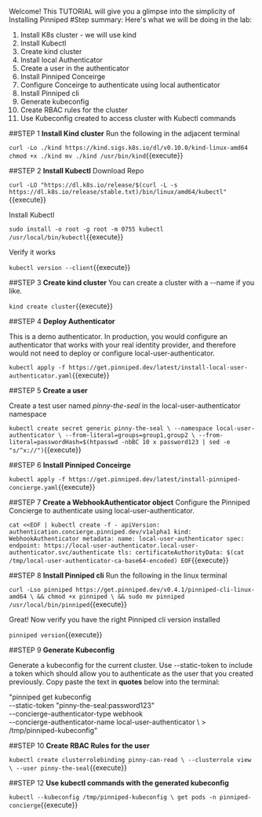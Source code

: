 Welcome!
This TUTORIAL will give you a glimpse into the simplicity of Installing Pinniped
#Step summary:
Here's what we will be doing in the lab:
1. Install K8s cluster - we will use kind
2. Install Kubectl
3. Create kind cluster
4. Install local Authenticator
5. Create a user in the authenticator
6. Install Pinniped Conceirge
7. Configure Conceirge to authenticate using local authenticator
8. Install Pinniped cli
9. Generate kubeconfig
10. Create RBAC rules for the cluster
11. Use Kubeconfig created to access cluster with Kubectl commands

##STEP 1
**Install Kind cluster**
Run the following in the adjacent terminal

`curl -Lo ./kind https://kind.sigs.k8s.io/dl/v0.10.0/kind-linux-amd64
chmod +x ./kind
mv ./kind /usr/bin/kind`{{execute}}

##STEP 2
**Install Kubectl**
Download Repo

`curl -LO "https://dl.k8s.io/release/$(curl -L -s https://dl.k8s.io/release/stable.txt)/bin/linux/amd64/kubectl"`{{execute}}

Install Kubectl

`sudo install -o root -g root -m 0755 kubectl /usr/local/bin/kubectl`{{execute}}

Verify it works

`kubectl version --client`{{execute}}

##STEP 3
**Create kind cluster**
You can create a cluster with a --name <clustername> if you like.

`kind create cluster`{{execute}}

##STEP 4
**Deploy Authenticator**

This is a demo authenticator. In production, you would configure an authenticator that works with your real identity provider, and therefore would not need to deploy or configure local-user-authenticator.

`kubectl apply -f https://get.pinniped.dev/latest/install-local-user-authenticator.yaml`{{execute}}

##STEP 5
**Create a user**

Create a test user named *pinny-the-seal* in the local-user-authenticator namespace

`kubectl create secret generic pinny-the-seal \
  --namespace local-user-authenticator \
  --from-literal=groups=group1,group2 \
  --from-literal=passwordHash=$(htpasswd -nbBC 10 x password123 | sed -e "s/^x://")`{{execute}}

##STEP 6
**Install Pinniped Conceirge**

`kubectl apply -f https://get.pinniped.dev/latest/install-pinniped-concierge.yaml`{{execute}}


##STEP 7
**Create a WebhookAuthenticator object**
 Configure the Pinniped Concierge to authenticate using local-user-authenticator.

`cat <<EOF | kubectl create -f -
apiVersion: authentication.concierge.pinniped.dev/v1alpha1
kind: WebhookAuthenticator
metadata:
  name: local-user-authenticator
spec:
  endpoint: https://local-user-authenticator.local-user-authenticator.svc/authenticate
  tls:
    certificateAuthorityData: $(cat /tmp/local-user-authenticator-ca-base64-encoded)
EOF`{{execute}}


##STEP 8
**Install Pinniped cli**
Run the following in the linux terminal

`curl -Lso pinniped https://get.pinniped.dev/v0.4.1/pinniped-cli-linux-amd64 \
  && chmod +x pinniped \
  && sudo mv pinniped /usr/local/bin/pinniped`{{execute}}

Great! Now verify you have the right Pinniped cli version installed

`pinniped version`{{execute}}

##STEP 9
**Generate Kubeconfig**

Generate a kubeconfig for the current cluster. Use --static-token to include a token which should allow you to authenticate as the user that you created previously.
Copy paste the text in **quotes** below into the terminal:

  "pinniped get kubeconfig \
  --static-token "pinny-the-seal:password123" \
  --concierge-authenticator-type webhook \
  --concierge-authenticator-name local-user-authenticator \ > /tmp/pinniped-kubeconfig"

##STEP 10
**Create RBAC Rules for the user**

`kubectl create clusterrolebinding pinny-can-read \
  --clusterrole view \
  --user pinny-the-seal`{{execute}}

##STEP 12
**Use kubectl commands with the generated kubeconfig**

`kubectl --kubeconfig /tmp/pinniped-kubeconfig \
  get pods -n pinniped-concierge`{{execute}}
